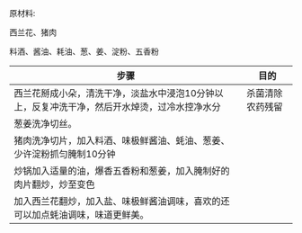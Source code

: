 原材料:

西兰花、猪肉

料酒、酱油、耗油、葱、姜、淀粉、五香粉

|步骤|目的|
|---|---|
|西兰花掰成小朵，清洗干净，淡盐水中浸泡10分钟以上，反复冲洗干净，然后开水焯烫，过冷水控净水分|杀菌清除农药残留|
|葱姜洗净切丝。||
|猪肉洗净切片，加入料酒、味极鲜酱油、蚝油、葱姜、少许淀粉抓匀腌制10分钟||
|炒锅加入适量的油，爆香五香粉和葱姜，加入腌制好的肉片翻炒，炒至变色||
|加入西兰花翻炒，加入盐、味极鲜酱油调味，喜欢的还可以加点蚝油调味，味道更鲜美。||

